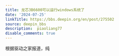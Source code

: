 ```yaml
---
title: 龙芯3B6600可以运行windows系统了
date: '2024-07-25'
linkTitle: https://bbs.deepin.org/en/post/275502
source: deepin_bbs
description:  piaoliang77 
disable_comments: true
---
```

根据驱动之家报道，纯
